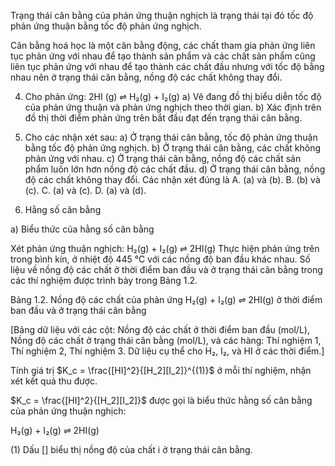 Trạng thái cân bằng của phản ứng thuận nghịch là trạng thái tại đó tốc độ phản ứng thuận bằng tốc độ phản ứng nghịch.

Cân bằng hoá học là một cân bằng động, các chất tham gia phản ứng liên tục phản ứng với nhau để tạo thành sản phẩm và các chất sản phẩm cũng liên tục phản ứng với nhau để tạo thành các chất đầu nhưng với tốc độ bằng nhau nên ở trạng thái cân bằng, nồng độ các chất không thay đổi.

4. Cho phản ứng: 2HI (g) ⇌ H₂(g) + I₂(g)
a) Vẽ đang đồ thị biểu diễn tốc độ của phản ứng thuận và phản ứng nghịch theo thời gian.
b) Xác định trên đồ thị thời điểm phản ứng trên bắt đầu đạt đến trạng thái cân bằng.
5. Cho các nhận xét sau:
a) Ở trạng thái cân bằng, tốc độ phản ứng thuận bằng tốc độ phản ứng nghịch.
b) Ở trạng thái cân bằng, các chất không phản ứng với nhau.
c) Ở trạng thái cân bằng, nồng độ các chất sản phẩm luôn lớn hơn nồng độ các chất đầu.
d) Ở trạng thái cân bằng, nồng độ các chất không thay đổi.
Các nhận xét đúng là
A. (a) và (b).        B. (b) và (c).        C. (a) và (c).        D. (a) và (d).

2. Hằng số cân bằng

a) Biểu thức của hằng số cân bằng

Xét phản ứng thuận nghịch: H₂(g) + I₂(g) ⇌ 2HI(g)
Thực hiện phản ứng trên trong bình kín, ở nhiệt độ 445 °C với các nồng độ ban đầu khác nhau. Số liệu về nồng độ các chất ở thời điểm ban đầu và ở trạng thái cân bằng trong các thí nghiệm được trình bày trong Bảng 1.2.

Bảng 1.2. Nồng độ các chất của phản ứng H₂(g) + I₂(g) ⇌ 2HI(g) ở thời điểm ban đầu và ở trạng thái cân bằng

[Bảng dữ liệu với các cột: Nồng độ các chất ở thời điểm ban đầu (mol/L), Nồng độ các chất ở trạng thái cân bằng (mol/L), và các hàng: Thí nghiệm 1, Thí nghiệm 2, Thí nghiệm 3. Dữ liệu cụ thể cho H₂, I₂, và HI ở các thời điểm.]

Tính giá trị $K_c = \frac{[HI]^2}{[H_2][I_2]}^{(1)}$ ở mỗi thí nghiệm, nhận xét kết quả thu được.

$K_c = \frac{[HI]^2}{[H_2][I_2]}$ được gọi là biểu thức hằng số cân bằng của phản ứng thuận nghịch:

H₂(g) + I₂(g) ⇌ 2HI(g)

(1) Dấu [] biểu thị nồng độ của chất i ở trạng thái cân bằng.